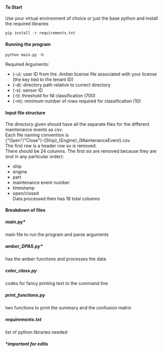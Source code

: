 #### To Start
Use your virtual environment of choice or just the base python and install the required libraries
```
pip install -r requirements.txt
```

#### Running the program
```
python main.py -h
```

Required Arguments:
- (-u): user ID from the .Amber.license file associated with your license (the key tied to the tenant ID)
- (-d): directory path relative to currect directory
- (-s): sensor ID
- (-t): threshold for NI classification (700)
- (-m): minimum number of rows required for classification (10)


#### Input file structure
The directory given should have all the separate files for the different maintenance events as csv.   
Each file naming convention is   
{"Open"/"Close"}-{Ship}\_{Engine}\_{MaintenanceEvent}.csv   
The first row is a header row so is removed.  
There should be 24 columns. The first six are removed because they are (not in any particular order):
- ship
- engine
- part
- maintenance event number
- timestamp
- open/closed  
Data processed then has 18 total columns

#### Breakdown of files
##### main.py\*
main file to run the program and parse arguments

##### amber_DPAS.py\*
has the amber functions and processes the data

##### color_class.py
codes for fancy printing text to the command line

##### print_functions.py
two functions to print the summary and the confusion matrix

##### requirements.txt
list of python libraries needed

##### \*important for edits

